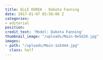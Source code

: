 ```yaml
---
title: ELLE KOREA - Dakota Fanning
date: 2017-01-07 05:58:00 Z
categories:
- editorial
position: 
credit_text: 'Model: Dakota Fanning'
thumbnail_image: "/uploads/Main-0e5d28.jpg"
images:
- path: "/uploads/Main-1a5444.jpg"
  class: half
---
```

